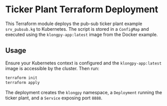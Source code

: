 # Ticker Plant Terraform Deployment

This Terraform module deploys the pub-sub ticker plant example `srv_pubsub.kg` to Kubernetes. The script is stored in a `ConfigMap` and executed using the `klongpy-app:latest` image from the Docker example.

## Usage

Ensure your Kubernetes context is configured and the `klongpy-app:latest` image is accessible by the cluster. Then run:

```bash
terraform init
terraform apply
```

The deployment creates the `klongpy` namespace, a `Deployment` running the ticker plant, and a `Service` exposing port `8888`.
